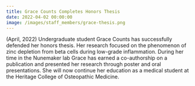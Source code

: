 ```yaml
---
title: Grace Counts Completes Honors Thesis
date: 2022-04-02 00:00:00
image: /images/staff_members/grace-thesis.png
---
```

(April, 2022) Undergraduate student Grace Counts has successfully defended her honors thesis. Her research focused on the phenomenon of zinc depletion from beta cells during low-grade inflammation. During her time in the Nunemaker lab Grace has earned a co-authorship on a publication and presented her research through poster and oral presentations. She will now continue her education as a medical student at the Heritage College of Osteopathic Medicine.